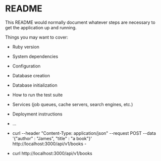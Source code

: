 # README

This README would normally document whatever steps are necessary to get the
application up and running.

Things you may want to cover:

* Ruby version

* System dependencies

* Configuration

* Database creation

* Database initialization

* How to run the test suite

* Services (job queues, cache servers, search engines, etc.)

* Deployment instructions

* ...
* curl --header "Content-Type: application/json" --request POST --data '{"author" : "James", "title" : "a book"}' http://localhost:3000/api/v1/books -
* curl http://localhost:3000/api/v1/books